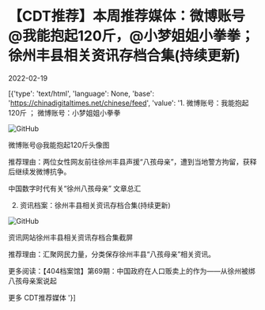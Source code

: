 # 【CDT推荐】本周推荐媒体：微博账号 @我能抱起120斤，@小梦姐姐小拳拳；徐州丰县相关资讯存档合集(持续更新)

2022-02-19

[{'type': 'text/html', 'language': None, 'base': 'https://chinadigitaltimes.net/chinese/feed', 'value': '1.  微博账号：我能抱起120斤 ； 微博账号：小梦姐姐小拳拳

![GitHub](https://chinadigitaltimes.net/chinese/files/2022/02/我能抱起120斤.jpg)

微博账号@我能抱起120斤头像图

推荐理由：两位女性网友前往徐州丰县声援“八孩母亲”，遭到当地警方拘留，获释后继续发微博抗争。

中国数字时代有关“徐州八孩母亲” 文章总汇

2. 资讯档案：徐州丰县相关资讯存档合集(持续更新) 

![GitHub](https://chinadigitaltimes.net/chinese/files/2022/02/1645278120391.jpg)

资讯网站徐州丰县相关资讯存档合集截屏

推荐理由：汇聚网民力量，分类保存徐州丰县“八孩母亲”相关资讯。













更多阅读：【404档案馆】第69期：中国政府在人口贩卖上的作为——从徐州被绑八孩母亲案说起

更多 CDT推荐媒体 '}]